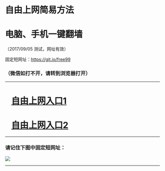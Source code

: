 ﻿# 自由上网简易方法

# 电脑、手机一键翻墙

（2017/09/05 测试，网址有效）

固定短网址：https://git.io/free99

### （微信如打不开，请转到浏览器打开）


***





# &nbsp;&nbsp; <a href="http://ft488320032.fwq-tz1001.xyz/fwqtz01.html?t=090500120018 " target="_blank">自由上网入口1</a>
# &nbsp;&nbsp; <a href="http://ft2050510103.fwq-tz1002.xyz/fwqtz02.html?t=090500132105 " target="_blank">自由上网入口2</a>
***

### 请记住下图中固定短网址：

<img src="https://s3-us-west-2.amazonaws.com/fwq-1001/yjfq-20170905okok.png" /> 


***

